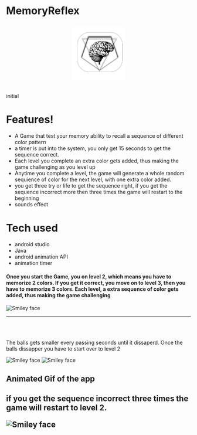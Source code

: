 # MemoryReflex                       <p align="center">![alt text](https://github.com/DannyArrow/MemoryReflex/blob/master/app/src/main/res/drawable-v24/ic_launcher.png)
  </p>
initial

# Features! 
<ul>
  <li>A Game that test your memory ability to recall a sequence of different color pattern</li>
  <li> a timer is put into the system, you only get 15 seconds to get the sequence correct. 
  <li>Each level you complete an extra color gets added, thus making the game challenging as you level up</li>
  <li>Anytime you complete a level, the game will generate a whole random sequience of color for the next level, with one extra color added.</li>
  <li> you get three try or life to get the sequence right, if you get the sequence incorrect more then three times the game will restart to the beginning
  <li> sounds effect </>
  </ul>
  
  
  # Tech used
  <ul>
     <li> android studio</li>
     <li> Java </li>
     <li> android animation API </li>
     <li> animation timer </li>
     </ul>
     
     
   <h4> Once you start the Game, you on level 2, which means you have to memorize 2 colors. If you get it correct, you move on to level 3, then you have to memorize 3 colors. Each level, a extra sequence of color gets added, thus making the game challenging</h4>
   <img src="https://doc-0g-5s-https://www.dropbox.com/s/tkkclepfmus91zb/20181129_093551.jpg?dl=0" alt="Smiley face" height="350" width="650">
     <hr>
  </br>
  </br>
  

   <p> The balls gets smaller every passing seconds until it dissaperd. Once the balls dissapper you have to start over to level 2 </p>
    <img src="https://doc-0k-5s-docs.googleusercontent.com/docs/securesc/ha0ro937gcuc7l7deffksulhg5h7mbp1/d73ovavfribdkn7p0fo3gfrerevlvr1g/1543500000000/00936450897465557692/*/1_n-IJE-4py3HmluZRLjRDZkRFg9cRZsZ" alt="Smiley face" height="350" width="650">
   <img src="https://doc-0s-5s-docs.googleusercontent.com/docs/securesc/ha0ro937gcuc7l7deffksulhg5h7mbp1/r5apejst2i9mp08amkjc4kikoaomrsu9/1543507200000/00936450897465557692/*/1yiGqfjt_i4O1kY57h5b6bh1L4lZ-fD-1" alt="Smiley face" height="350" width="650">
   
  
<h2> Animated Gif of the app <h2>
  <p> if you get the sequence incorrect three times the game will restart to level 2. </p>
   <img src="https://doc-0k-5s-docs.googleusercontent.com/docs/securesc/ha0ro937gcuc7l7deffksulhg5h7mbp1/cedjr2b46k02f22lpp4cr3jdq6gjr43d/1543507200000/00936450897465557692/*/1ViqAykHFPVUcMpIHok6MYEYRvwqns-QJ" alt="Smiley face" height="350" width="650">
 
     
     
     
     
     
     






